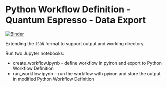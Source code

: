 # Python Workflow Definition - Quantum Espresso - Data Export
[![Binder](https://mybinder.org/badge_logo.svg)](https://mybinder.org/v2/gh/jan-janssen/pwd-qe-data-export/HEAD)

Extending the `JSON` format to support output and working directory. 

Run two Jupyter notebooks:
- create_workflow.ipynb - define workflow in pyiron and export to Python Workflow Definition
- run_workflow.ipynb - run the workflow with pyiron and store the output in modified Python Workflow Definition
